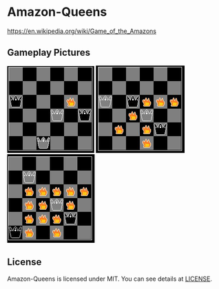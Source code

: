 # Amazon-Queens
https://en.wikipedia.org/wiki/Game_of_the_Amazons
## Gameplay Pictures
![PicturesOfPlaying/Game1_1.JPG](PicturesOfPlaying/Game1_1.JPG)
![PicturesOfPlaying/Game1_7.JPG](PicturesOfPlaying/Game1_7.JPG)
![PicturesOfPlaying/Game1_13.JPG](PicturesOfPlaying/Game1_13.JPG)
## License
Amazon-Queens is licensed under MIT. You can see details at [LICENSE](LICENSE).
